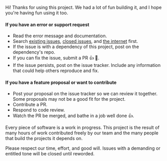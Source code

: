 Hi! Thanks for using this project. We had a lot of fun building it, and I hope you're having fun using it too.

#### If you have an error or support request

- Read the error message and documentation.
- Search [existing issues](https://github.com/getmanta/manta/issues), [closed issues](https://github.com/getmanta/manta/issues?page=1&state=closed), and [the internet](https://google.com) first.
- If the issue is with a dependency of this project, post on the dependency's repo.
- If you can fix the issue, submit a PR :+1: :rocket:.
- If the issue persists, post on the issue tracker. Include any information that could help others reproduce and fix.

#### If you have a feature proposal or want to contribute

- Post your proposal on the issue tracker so we can review it together. Some proposals may not be a good fit for the project.
- Contribute a PR.
- Respond to code review.
- Watch the PR be merged, and bathe in a job well done :+1:.

Every piece of software is a work in progress. This project is the result of many hours of work contributed freely by our team and the many people that build the projects it depends on.

Please respect our time, effort, and good will. Issues with a demanding or entitled tone will be closed until reworded.
